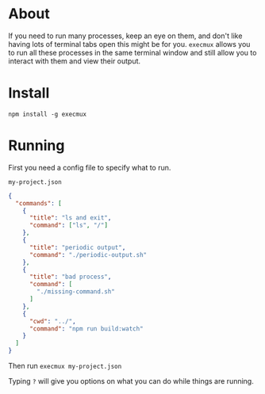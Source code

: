 
# About

If you need to run many processes, keep an eye on them, and don't like having lots of terminal tabs open this might
be for you. `execmux` allows you to run all these processes in the same terminal window and still allow you to
interact with them and view their output.

# Install

```
npm install -g execmux
```

# Running

First you need a config file to specify what to run.

`my-project.json`

```json
{
  "commands": [
    {
      "title": "ls and exit",
      "command": ["ls", "/"]
    },
    {
      "title": "periodic output",
      "command": "./periodic-output.sh"
    },
    {
      "title": "bad process",
      "command": [
        "./missing-command.sh"
      ]
    },
    {
      "cwd": "../",
      "command": "npm run build:watch"
    }
  ]
}
```

Then run `execmux my-project.json`

Typing `?` will give you options on what you can do while things are running.
